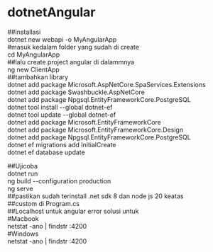 # dotnetAngular

 ##installasi <br>
dotnet new webapi -o MyAngularApp <br>
 #masuk kedalam folder yang sudah di create <br>
cd MyAngularApp <br>
 ##lalu create project angular di dalammnya <br>
ng new ClientApp <br>
 ##tambahkan library <br>
dotnet add package Microsoft.AspNetCore.SpaServices.Extensions <br>
dotnet add package Swashbuckle.AspNetCore <br>
dotnet add package Npgsql.EntityFrameworkCore.PostgreSQL<br>
dotnet tool install --global dotnet-ef <br>
dotnet tool update --global dotnet-ef <br>
dotnet add package Microsoft.EntityFrameworkCore <br>
dotnet add package Microsoft.EntityFrameworkCore.Design <br>
dotnet add package Npgsql.EntityFrameworkCore.PostgreSQL <br>
dotnet ef migrations add InitialCreate <br>
dotnet ef database update<br>

 ##Ujicoba <br>
dotnet run <br>
ng build --configuration production <br>
ng serve <br>
 ##pastikan sudah terinstall .net sdk 8 dan node js 20 keatas <br>
 ##custom di Program.cs <br>
 ##Localhost untuk angular error solusi untuk <br>
  #Macbook <br>
netstat -ano | findstr :4200<br>
#Windows <br>
netstat -ano | findstr :4200
